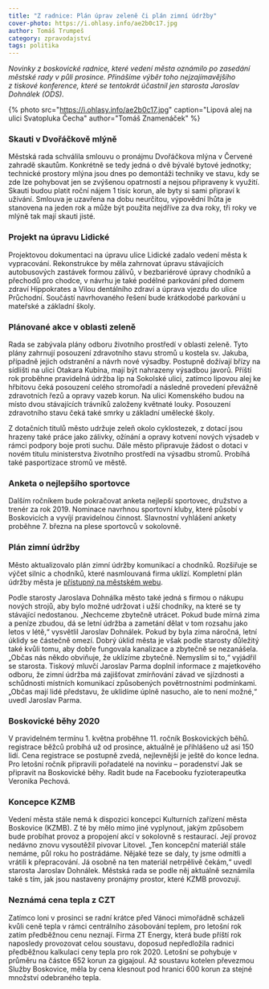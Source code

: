 ```yaml
---
title: "Z radnice: Plán úprav zeleně či plán zimní údržby"
cover-photo: https://i.ohlasy.info/ae2b0c17.jpg
author: Tomáš Trumpeš
category: zpravodajství
tags: politika
---
```


*Novinky z boskovické radnice, které vedení města oznámilo po zasedání městské rady v půli prosince. Přinášíme výběr toho nejzajímavějšího z tiskové konference, které se tentokrát účastnil jen starosta Jaroslav Dohnálek (ODS).*

{% photo src="https://i.ohlasy.info/ae2b0c17.jpg" caption="Lipová alej na ulici Svatopluka Čecha" author="Tomáš Znamenáček" %}

### Skauti v Dvořáčkově mlýně

Městská rada schválila smlouvu o pronájmu Dvořáčkova mlýna v Červené zahradě skautům. Konkrétně se tedy jedná o dvě bývalé bytové jednotky; technické prostory mlýna jsou dnes po demontáži techniky ve stavu, kdy se zde lze pohybovat jen se zvýšenou opatrností a nejsou připraveny k využití. Skauti budou platit roční nájem 1 tisíc korun, ale byty si sami připraví k užívání. Smlouva je uzavřena na dobu neurčitou, výpovědní lhůta je stanovena na jeden rok a může být použita nejdříve za dva roky, tři roky ve mlýně tak mají skauti jisté.

### Projekt na úpravu Lidické

Projektovou dokumentaci na úpravu ulice Lidické zadalo vedení města k vypracování. Rekonstrukce by měla zahrnovat úpravu stávajících autobusových zastávek formou zálivů, v bezbariérové úpravy chodníků a přechodů pro chodce, v návrhu je také podélné parkování před domem zdraví Hippokrates a Vilou dentálního zdraví a úprava vjezdu do ulice Průchodní. Součástí navrhovaného řešení bude krátkodobé parkování u mateřské a základní školy.

### Plánované akce v oblasti zeleně

Rada se zabývala plány odboru životního prostředí v oblasti zeleně. Tyto plány zahrnují posouzení zdravotního stavu stromů u kostela sv. Jakuba, případně jejich odstranění a návrh nové výsadby. Postupně dožívají břízy na sídlišti na ulici Otakara Kubína, mají být nahrazeny výsadbou javorů. Příští rok proběhne pravidelná údržba lip na Sokolské ulici, zatímco lipovou alej ke hřbitovu čeká posouzení celého stromořadí a následně provedení převážně zdravotních řezů a opravy vazeb korun. Na ulici Komenského budou na místo dvou stávajících trávníků založeny květnaté louky. Posouzení zdravotního stavu čeká také smrky u základní umělecké školy.

Z dotačních titulů město udržuje zeleň okolo cyklostezek, z dotací jsou hrazeny také práce jako zálivky, ožínání a opravy kotvení nových výsadeb v rámci podpory boje proti suchu. Dále město připravuje žádost o dotaci v novém titulu ministerstva životního prostředí na výsadbu stromů. Probíhá také pasportizace stromů ve městě.

### Anketa o nejlepšího sportovce

Dalším ročníkem bude pokračovat anketa nejlepší sportovec, družstvo a trenér za rok 2019. Nominace navrhnou sportovní kluby, které působí v Boskovicích a vyvíjí pravidelnou činnost. Slavnostní vyhlášení ankety proběhne 7. března na plese sportovců v sokolovně.

### Plán zimní údržby

Město aktualizovalo plán zimní údržby komunikací a chodníků. Rozšiřuje se výčet silnic a chodníků, které nasmlouvaná firma uklízí. Kompletní plán údržby města je [přístupný na městském webu](https://www.boskovice.cz/vismo/dokumenty2.asp?id=24978&n=plan-zimni-udrzby&p1=30911).

Podle starosty Jaroslava Dohnálka město také jedná s firmou o nákupu nových strojů, aby bylo možné udržovat i užší chodníky, na které se ty stávající nedostanou. „Nechceme zbytečně utrácet. Pokud bude mírná zima a peníze zbudou, dá se letní údržba a zametání dělat v tom rozsahu jako letos v létě,“ vysvětlil Jaroslav Dohnálek. Pokud by byla zima náročná, letní úklidy se částečně omezí. Dobrý úklid města je však podle starosty důležitý také kvůli tomu, aby dobře fungovala kanalizace a zbytečně se nezanášela. „Občas nás někdo obviňuje, že uklízíme zbytečně. Nemyslím si to,“ vyjádřil se starosta. Tiskový mluvčí Jaroslav Parma doplnil informace z majetkového odboru, že zimní údržba má zajišťovat zmírňování závad ve sjízdnosti a schůdnosti místních komunikací způsobených povětrnostními podmínkami. „Občas mají lidé představu, že uklidíme úplně nasucho, ale to není možné,“ uvedl Jaroslav Parma.

### Boskovické běhy 2020

V pravidelném termínu 1. května proběhne 11. ročník Boskovických běhů. registrace běžců probíhá už od prosince, aktuálně je přihlášeno už asi 150 lidí. Cena registrace se postupně zvedá, nejlevnější je ještě do konce ledna. Pro letošní ročník připravili pořadatelé na novinku – poradenství Jak se připravit na Boskovické běhy. Radit bude na Facebooku fyzioterapeutka Veronika Pechová.

### Koncepce KZMB

Vedení města stále nemá k dispozici koncepci Kulturních zařízení města Boskovice (KZMB). Z té by mělo mimo jiné vyplynout, jakým způsobem bude probíhat provoz a propojení akcí v sokolovně s restaurací. Její provoz nedávno znovu vysoutěžil pivovar Litovel. „Ten koncepční materiál stále nemáme, půl roku ho postrádáme. Nějaké teze se daly, ty jsme odmítli a vrátili k přepracování. Já osobně na ten materiál netrpělivě čekám,“ uvedl starosta Jaroslav Dohnálek. Městská rada se podle něj aktuálně seznámila také s tím, jak jsou nastaveny pronájmy prostor, které KZMB provozují.

### Neznámá cena tepla z CZT

Zatímco loni v prosinci se radní krátce před Vánoci mimořádně scházeli kvůli ceně tepla v rámci centrálního zásobování teplem, pro letošní rok zatím předběžnou cenu neznají. Firma ZT Energy, která bude příští rok naposledy provozovat celou soustavu, doposud nepředložila radnici předběžnou kalkulaci ceny tepla pro rok 2020. Letošní se pohybuje v průměru na částce 652 korun za gigajoul. Až soustavu kotelen převezmou Služby Boskovice, měla by cena klesnout pod hranici 600 korun za stejné množství odebraného tepla.